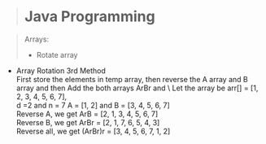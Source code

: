 > # Java Programming

>Arrays:
> * Rotate array
> 
* Array Rotation 3rd Method\
First store the elements in temp array, then reverse the A array and B array and then Add the both arrays ArBr and 
 \ Let the array be arr[] = [1, 2, 3, 4, 5, 6, 7], \
  d =2 and n = 7 A = [1, 2] and B = [3, 4, 5, 6, 7]\
Reverse A, we get ArB = [2, 1, 3, 4, 5, 6, 7]\
Reverse B, we get ArBr = [2, 1, 7, 6, 5, 4, 3]\
Reverse all, we get (ArBr)r = [3, 4, 5, 6, 7, 1, 2]

